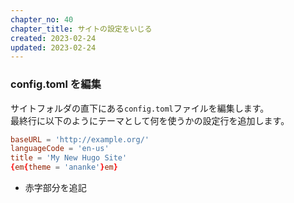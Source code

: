 ```yaml
---
chapter_no: 40
chapter_title: サイトの設定をいじる
created: 2023-02-24
updated: 2023-02-24
---
```

### config.toml を編集
サイトフォルダの直下にある`config.toml`ファイルを編集します。  
最終行に以下のようにテーマとして何を使うかの設定行を追加します。
```:config.toml
baseURL = 'http://example.org/'
languageCode = 'en-us'
title = 'My New Hugo Site'
{em{theme = 'ananke'}em}
```
- 赤字部分を追記
